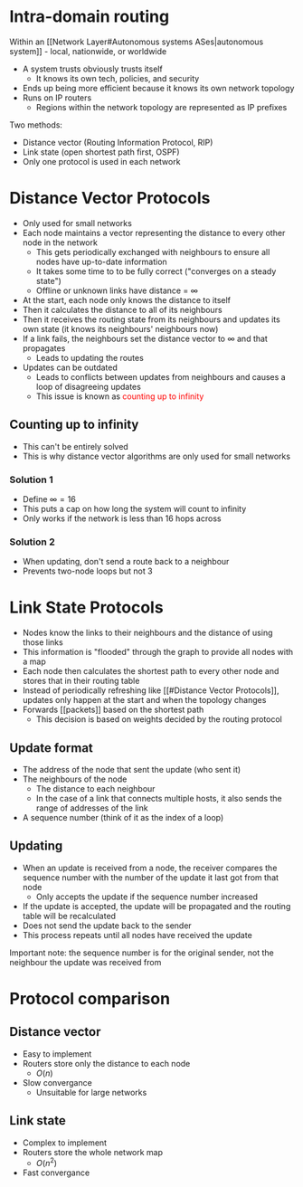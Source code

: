 # Intra-domain routing
Within an [[Network Layer#Autonomous systems ASes|autonomous system]] - local, nationwide, or worldwide

- A system trusts obviously trusts itself
	- It knows its own tech, policies, and security
- Ends up being more efficient because it knows its own network topology
- Runs on IP routers
	- Regions within the network topology are represented as IP prefixes

Two methods:
- Distance vector (Routing Information Protocol, RIP)
- Link state (open shortest path first, OSPF)
- Only one protocol is used in each network

# Distance Vector Protocols
- Only used for small networks
- Each node maintains a vector representing the distance to every other node in the network
	- This gets periodically exchanged with neighbours to ensure all nodes have up-to-date information
	- It takes some time to to be fully correct ("converges on a steady state")
	- Offline or unknown links have distance = $\infty$
- At the start, each node only knows the distance to itself
- Then it calculates the distance to all of its neighbours
- Then it receives the routing state from its neighbours and updates its own state (it knows its neighbours' neighbours now)
- If a link fails, the neighbours set the distance vector to $\infty$ and that propagates
	- Leads to updating the routes
- Updates can be outdated
	- Leads to conflicts between updates from neighbours and causes a loop of disagreeing updates
	- This issue is known as <font style="color:red;">counting up to infinity</font>

## Counting up to infinity
- This can't be entirely solved
- This is why distance vector algorithms are only used for small networks
### Solution 1
- Define $\infty = 16$
- This puts a cap on how long the system will count to infinity
- Only works if the network is less than 16 hops across

### Solution 2
- When updating, don't send a route back to a neighbour
- Prevents two-node loops but not 3

# Link State Protocols
- Nodes know the links to their neighbours and the distance of using those links
- This information is "flooded" through the graph to provide all nodes with a map
- Each node then calculates the shortest path to every other node and stores that in their routing table
- Instead of periodically refreshing like [[#Distance Vector Protocols]], updates only happen at the start and when the topology changes
- Forwards [[packets]] based on the shortest path
	- This decision is based on weights decided by the routing protocol

## Update format
- The address of the node that sent the update (who sent it)
- The neighbours of the node
	- The distance to each neighbour
	- In the case of a link that connects multiple hosts, it also sends the range of addresses of the link
- A sequence number (think of it as the index of a loop)

## Updating
- When an update is received from a node, the receiver compares the sequence number with the number of the update it last got from that node
	- Only accepts the update if the sequence number increased
- If the update is accepted, the update will be propagated and the routing table will be recalculated
- Does not send the update back to the sender
- This process repeats until all nodes have received the update

Important note: the sequence number is for the original sender, not the neighbour the update was received from

# Protocol comparison
## Distance vector
- Easy to implement
- Routers store only the distance to each node
	- $O(n)$
- Slow convergance
	- Unsuitable for large networks 

## Link state
- Complex to implement
- Routers store the whole network map
	- $O(n^2)$
- Fast convergance
